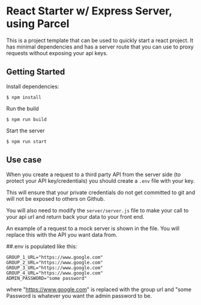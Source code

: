 # React Starter w/ Express Server, using Parcel

This is a project template that can be used to quickly start a react project. It has minimal dependencies and has a server route that you can use to proxy requests without exposing your api keys.

## Getting Started

Install dependencies:
```
$ npm install
```

Run the build
```
$ npm run build
```

Start the server
```
$ npm run start
```

## Use case

When you create a request to a third party API from the server side (to protect your API key/credentials) you should create a `.env` file with your key.

This will ensure that your private credentials do not get committed to git and will not be exposed to others on Github.

You will also need to modify the `server/server.js` file to make your call to your api url and return back your data to your front end.

An example of a request to a mock server is shown in the file. You will replace this with the API you want data from.

##.env is populated like this: 

```
GROUP_1_URL="https://www.google.com"
GROUP_2_URL="https://www.google.com"
GROUP_3_URL="https://www.google.com"
GROUP_4_URL="https://www.google.com"
ADMIN_PASSWORD="some password"
```

where "https://www.google.com" is replaced with the group url and "some Password is whatever you want the admin password to be. 
